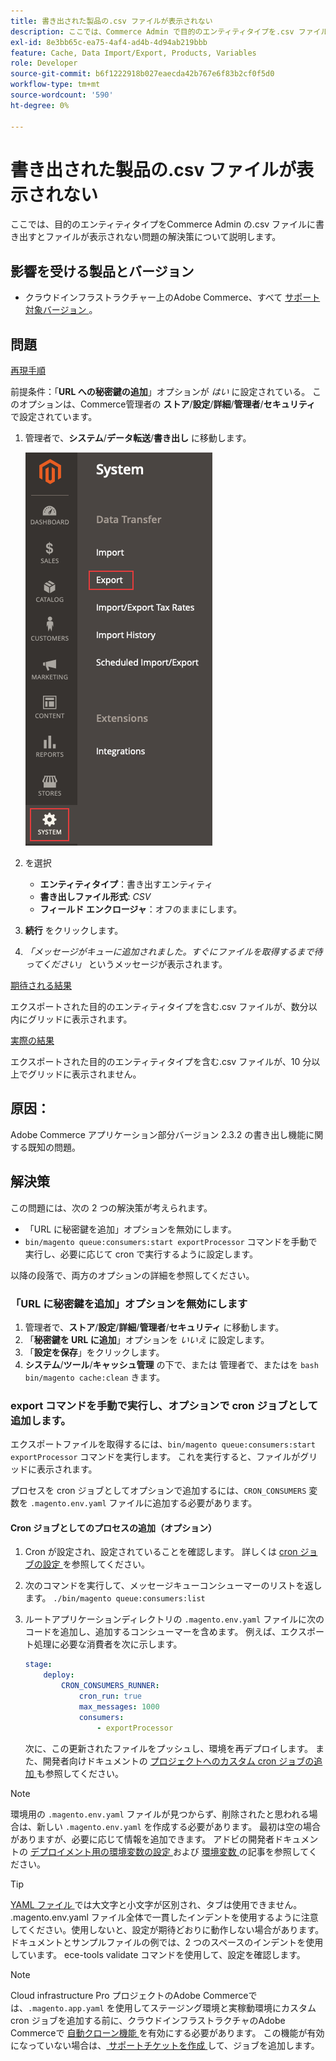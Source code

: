 ```yaml
---
title: 書き出された製品の.csv ファイルが表示されない
description: ここでは、Commerce Admin で目的のエンティティタイプを.csv ファイルに書き出そうとしても、ファイルが表示されない問題の解決策を説明します。
exl-id: 8e3bb65c-ea75-4af4-ad4b-4d94ab219bbb
feature: Cache, Data Import/Export, Products, Variables
role: Developer
source-git-commit: b6f1222918b027eaecda42b767e6f83b2cf0f5d0
workflow-type: tm+mt
source-wordcount: '590'
ht-degree: 0%

---
```


# 書き出された製品の.csv ファイルが表示されない

ここでは、目的のエンティティタイプをCommerce Admin の.csv ファイルに書き出すとファイルが表示されない問題の解決策について説明します。

## 影響を受ける製品とバージョン

* クラウドインフラストラクチャー上のAdobe Commerce、すべて [ サポート対象バージョン ](https://magento.com/sites/default/files/magento-software-lifecycle-policy.pdf)。

## 問題

<u> 再現手順 </u>

前提条件：「**URL への秘密鍵の追加**」オプションが *はい* に設定されている。 このオプションは、Commerce管理者の **ストア**/**設定**/**詳細**/**管理者**/**セキュリティ** で設定されています。

1. 管理者で、**システム**/**データ転送**/**書き出し** に移動します。

   ![magento_export_products_2.3.4.png](assets/magento_export_products_2.3.4.png)

1. を選択
   * **エンティティタイプ**：書き出すエンティティ
   * **書き出しファイル形式**: *CSV*
   * **フィールド エンクロージャ**：オフのままにします。
1. **続行** をクリックします。
1. *「メッセージがキューに追加されました。すぐにファイルを取得するまで待ってください」* というメッセージが表示されます。

<u> 期待される結果 </u>

エクスポートされた目的のエンティティタイプを含む.csv ファイルが、数分以内にグリッドに表示されます。

<u> 実際の結果 </u>

エクスポートされた目的のエンティティタイプを含む.csv ファイルが、10 分以上でグリッドに表示されません。

## 原因：

Adobe Commerce アプリケーション部分バージョン 2.3.2 の書き出し機能に関する既知の問題。

## 解決策

この問題には、次の 2 つの解決策が考えられます。

* 「URL に秘密鍵を追加」オプションを無効にします。
* `bin/magento queue:consumers:start exportProcessor` コマンドを手動で実行し、必要に応じて cron で実行するように設定します。

以降の段落で、両方のオプションの詳細を参照してください。

### 「URL に秘密鍵を追加」オプションを無効にします

1. 管理者で、**ストア**/**設定**/**詳細**/**管理者**/**セキュリティ** に移動します。
1. 「**秘密鍵を URL に追加**」オプションを *いいえ* に設定します。
1. 「**設定を保存**」をクリックします。
1. **システム**/**ツール**/**キャッシュ管理** の下で、または    管理者で、またはを ```bash    bin/magento cache:clean``` きます。

### export コマンドを手動で実行し、オプションで cron ジョブとして追加します。

エクスポートファイルを取得するには、`bin/magento queue:consumers:start exportProcessor` コマンドを実行します。 これを実行すると、ファイルがグリッドに表示されます。


プロセスを cron ジョブとしてオプションで追加するには、`CRON_CONSUMERS` 変数を `.magento.env.yaml` ファイルに追加する必要があります。

#### Cron ジョブとしてのプロセスの追加（オプション）

1. Cron が設定され、設定されていることを確認します。 詳しくは [cron ジョブの設定 ](/docs/commerce-cloud-service/user-guide/configure/app/properties/crons-property.html) を参照してください。
1. 次のコマンドを実行して、メッセージキューコンシューマーのリストを返します。     `./bin/magento queue:consumers:list`
1. ルートアプリケーションディレクトリの `.magento.env.yaml` ファイルに次のコードを追加し、追加するコンシューマーを含めます。 例えば、エクスポート処理に必要な消費者を次に示します。

   ```yaml
   stage:
       deploy:
           CRON_CONSUMERS_RUNNER:
               cron_run: true
               max_messages: 1000
               consumers:
                   - exportProcessor
   ```

   次に、この更新されたファイルをプッシュし、環境を再デプロイします。 また、開発者向けドキュメントの [ プロジェクトへのカスタム cron ジョブの追加 ](/docs/commerce-cloud-service/user-guide/configure/app/properties/crons-property.html#add-custom-cron-jobs-to-your-project) も参照してください。

>[!NOTE]
>
>環境用の `.magento.env.yaml` ファイルが見つからず、削除されたと思われる場合は、新しい `.magento.env.yaml` を作成する必要があります。 最初は空の場合がありますが、必要に応じて情報を追加できます。 アドビの開発者ドキュメントの [ デプロイメント用の環境変数の設定 ](/docs/commerce-cloud-service/user-guide/configure/env/configure-env-yaml.html) および [ 環境変数 ](/docs/commerce-cloud-service/user-guide/configure/env/stage/variables-intro.html) の記事を参照してください。

>[!TIP]
>
>[YAML ファイル ](https://experienceleague.adobe.com/docs/commerce-cloud-service/user-guide/configure/env/configure-env-yaml.html) では大文字と小文字が区別され、タブは使用できません。 .magento.env.yaml ファイル全体で一貫したインデントを使用するように注意してください。使用しないと、設定が期待どおりに動作しない場合があります。 ドキュメントとサンプルファイルの例では、2 つのスペースのインデントを使用しています。 ece-tools validate コマンドを使用して、設定を確認します。

>[!NOTE]
>
>Cloud infrastructure Pro プロジェクトのAdobe Commerceでは、`.magento.app.yaml` を使用してステージング環境と実稼動環境にカスタム cron ジョブを追加する前に、クラウドインフラストラクチャのAdobe Commerceで [ 自動クローン機能 ](/docs/commerce-cloud-service/user-guide/configure/app/properties/crons-property.html?lang=en#crontab) を有効にする必要があります。 この機能が有効になっていない場合は、[ サポートチケットを作成 ](/help/help-center-guide/help-center/magento-help-center-user-guide.md#submit-ticket) して、ジョブを追加します。

